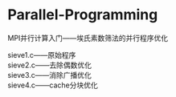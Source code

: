 # Parallel-Programming
MPI并行计算入门——埃氏素数筛法的并行程序优化

sieve1.c——原始程序 \
sieve2.c——去除偶数优化 \
sieve3.c——消除广播优化 \
sieve4.c——cache分块优化
